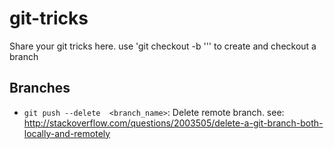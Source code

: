 # git-tricks
Share your git tricks here.
use 'git checkout -b '<branch-name>'' to create and checkout a branch

## Branches
- `git push --delete  <branch_name>`: Delete remote branch.  see: http://stackoverflow.com/questions/2003505/delete-a-git-branch-both-locally-and-remotely

